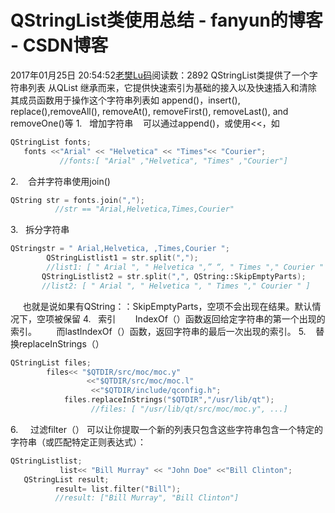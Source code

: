 # QStringList类使用总结 - fanyun的博客 - CSDN博客
2017年01月25日 20:54:52[老樊Lu码](https://me.csdn.net/fanyun_01)阅读数：2892
QStringList类提供了一个字符串列表
从QList <QString>继承而来，它提供快速索引为基础的接入以及快速插入和清除
其成员函数用于操作这个字符串列表如
append()，insert(), replace(),removeAll(), removeAt(), removeFirst(), removeLast(), and removeOne()等
1.   增加字符串
   可以通过append()，或使用<<，如
```cpp
QStringList fonts;
   fonts <<"Arial" << "Helvetica" << "Times"<< "Courier";
           //fonts:[ "Arial" ,"Helvetica", "Times" ,"Courier"]
```
2.    合并字符串使用join()
```cpp
QString str = fonts.join(",");
          //str == "Arial,Helvetica,Times,Courier"
```
3.   拆分字符串
```cpp
QStringstr = " Arial,Helvetica, ,Times,Courier ";
        QStringListlist1 = str.split(",");
        //list1: [ " Arial ", " Helvetica ",” “, " Times "," Courier " ]
       QStringListlist2 = str.split(",", QString::SkipEmptyParts);
       //list2: [ " Arial ", " Helvetica ", " Times "," Courier " ]
```
     也就是说如果有QString：：SkipEmptyParts，空项不会出现在结果。默认情况下，空项被保留
4.   索引
       IndexOf（）函数返回给定字符串的第一个出现的索引。
       而lastIndexOf（）函数，返回字符串的最后一次出现的索引。
5.    替换replaceInStrings（）
```cpp
QStringList files;
        files<< "$QTDIR/src/moc/moc.y"
                 <<"$QTDIR/src/moc/moc.l"
                  <<"$QTDIR/include/qconfig.h";
            files.replaceInStrings("$QTDIR","/usr/lib/qt");
                  //files: [ "/usr/lib/qt/src/moc/moc.y", ...]
```
6.     过滤filter（）
可以让你提取一个新的列表只包含这些字符串包含一个特定的字符串（或匹配特定正则表达式）：
```cpp
QStringListlist;
           list<< "Bill Murray" << "John Doe" <<"Bill Clinton";
   QStringList result;
          result= list.filter("Bill");
          //result: ["Bill Murray", "Bill Clinton"]
```
